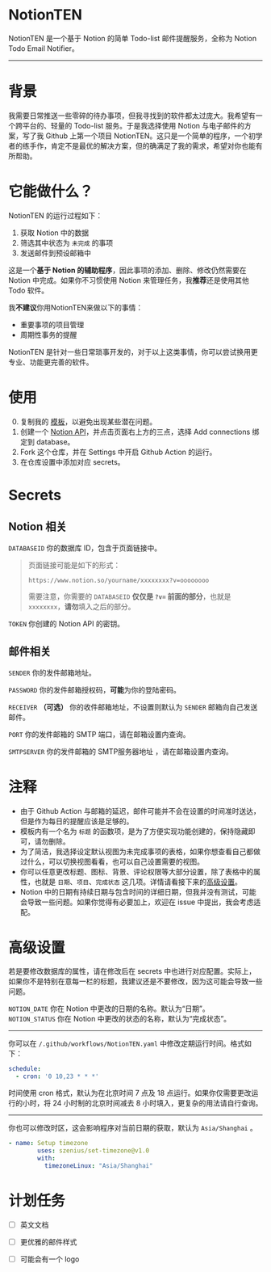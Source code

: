 # NotionTEN
NotionTEN 是一个基于 Notion 的简单 Todo-list 邮件提醒服务，全称为 Notion Todo Email Notifier。

---
# 背景
我需要日常推送一些零碎的待办事项，但我寻找到的软件都太过庞大。我希望有一个跨平台的、轻量的 Todo-list 服务。于是我选择使用 Notion 与电子邮件的方案，写了我 Github 上第一个项目 NotionTEN。这只是一个简单的程序，一个初学者的练手作，肯定不是最优的解决方案，但的确满足了我的需求，希望对你也能有所帮助。

# 它能做什么？
NotionTEN 的运行过程如下：
1. 获取 Notion 中的数据
2. 筛选其中状态为 `未完成` 的事项
3. 发送邮件到预设邮箱中

这是一个**基于 Notion 的辅助程序**，因此事项的添加、删除、修改仍然需要在 Notion 中完成。如果你不习惯使用 Notion 来管理任务，我**推荐**还是使用其他 Todo 软件。

我**不建议**你用NotionTEN来做以下的事情：
- 重要事项的项目管理
- 周期性事务的提醒

NotionTEN 是针对一些日常琐事开发的，对于以上这类事情，你可以尝试换用更专业、功能更完善的软件。

# 使用
0. 复制我的 [模板](https://woodash.notion.site/woodash/7d9f4c563e4c4ce8844729f62acbbe02)，以避免出现某些潜在问题。
1. 创建一个 [Notion API](https://www.notion.so/my-integrations)，并点击页面右上方的三点，选择 Add connections 绑定到 database。
2. Fork 这个仓库，并在 Settings 中开启 Github Action 的运行。
3. 在仓库设置中添加对应 secrets。

# Secrets
## Notion 相关
`DATABASEID` 你的数据库 ID，包含于页面链接中。
> 页面链接可能是如下的形式：
> ```
> https://www.notion.so/yourname/xxxxxxxx?v=oooooooo
> ```
> 需要注意，你需要的 `DATABASEID` **仅仅是 `?v=` 前面的部分**，也就是 `xxxxxxxx`，**请勿**填入之后的部分。  

`TOKEN` 你创建的 Notion API 的密钥。  

## 邮件相关
`SENDER` 你的发件邮箱地址。

`PASSWORD` 你的发件邮箱授权码，**可能**为你的登陆密码。

`RECEIVER` **（可选）** 你的收件邮箱地址，不设置则默认为 `SENDER` 邮箱向自己发送邮件。

`PORT` 你的发件邮箱的 SMTP 端口，请在邮箱设置内查询。

`SMTPSERVER` 你的发件邮箱的 SMTP服务器地址 ，请在邮箱设置内查询。

# 注释
- 由于 Github Action 与邮箱的延迟，邮件可能并不会在设置的时间准时送达，但是作为每日的提醒应该是足够的。 
- 模板内有一个名为 `标题` 的函数项，是为了方便实现功能创建的，保持隐藏即可，请勿删除。
- 为了简洁，我选择设定默认视图为未完成事项的表格，如果你想查看自己都做过什么，可以切换视图看看，也可以自己设置需要的视图。
- 你可以任意更改标题、图标、背景、评论权限等大部分设置，除了表格中的属性，也就是 `日期`、`项目`、`完成状态` 这几项。详情请看接下来的[高级设置](#高级设置)。
- Notion 中的日期有持续日期与包含时间的详细日期，但我并没有测试，可能会导致一些问题。如果你觉得有必要加上，欢迎在 issue 中提出，我会考虑适配。

# 高级设置
若是要修改数据库的属性，请在修改后在 secrets 中也进行对应配置。实际上，如果你不是特别在意每一栏的标题，我建议还是不要修改，因为这可能会导致一些问题。

 `NOTION_DATE`  你在 Notion 中更改的日期的名称。默认为“日期”。  
 `NOTION_STATUS`  你在 Notion 中更改的状态的名称，默认为“完成状态”。

---
你可以在 `/.github/workflows/NotionTEN.yaml` 中修改定期运行时间。格式如下：
```yaml
schedule:
  - cron: '0 10,23 * * *'
```
时间使用 cron 格式，默认为在北京时间 7 点及 18 点运行。如果你仅需要更改运行的小时，将 24 小时制的北京时间减去 8 小时填入，更复杂的用法请自行查询。

---
你也可以修改时区，这会影响程序对当前日期的获取，默认为 `Asia/Shanghai` 。
```yaml 
- name: Setup timezone
        uses: szenius/set-timezone@v1.0
        with:
          timezoneLinux: "Asia/Shanghai"
```

# 计划任务
- [ ] 英文文档
- [ ] 更优雅的邮件样式
- [ ] 可能会有一个 logo

